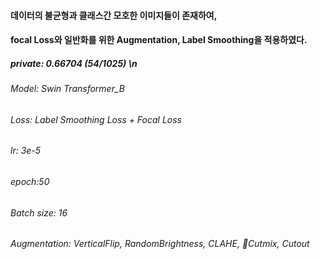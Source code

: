 #### 데이터의 불균형과 클래스간 모호한 이미지들이 존재하여, 
#### focal Loss와 일반화를 위한 Augmentation, Label Smoothing을 적용하였다.


##### private: 0.66704 (54/1025) \n
###### Model: Swin Transformer_B 
###### Loss: Label Smoothing Loss + Focal Loss
###### lr: 3e-5
###### epoch:50
###### Batch size: 16
###### Augmentation: VerticalFlip, RandomBrightness, CLAHE, Cutmix, Cutout
